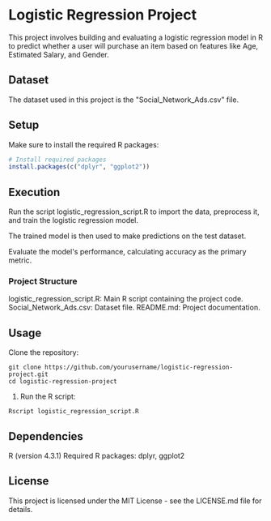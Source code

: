 # Logistic Regression Project

This project involves building and evaluating a logistic regression model in R to predict whether a user will purchase an item based on features like Age, Estimated Salary, and Gender.

## Dataset

The dataset used in this project is the "Social_Network_Ads.csv" file.

## Setup

Make sure to install the required R packages:

```R
# Install required packages
install.packages(c("dplyr", "ggplot2"))
```

## Execution
Run the script logistic_regression_script.R to import the data, preprocess it, and train the logistic regression model.

The trained model is then used to make predictions on the test dataset.

Evaluate the model's performance, calculating accuracy as the primary metric.

### Project Structure
logistic_regression_script.R: Main R script containing the project code.
Social_Network_Ads.csv: Dataset file.
README.md: Project documentation.

## Usage
Clone the repository:
```
git clone https://github.com/yourusername/logistic-regression-project.git
cd logistic-regression-project
```

1. Run the R script:
```
Rscript logistic_regression_script.R
```
## Dependencies
R (version 4.3.1)
Required R packages: dplyr, ggplot2

## License
This project is licensed under the MIT License - see the LICENSE.md file for details.
